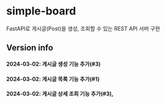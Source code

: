 # simple-board
FastAPI로 게시글(Post)을 생성, 조회할 수 있는 REST API 서버 구현

## Version info

#### 2024-03-02: 게시글 생성 기능 추가(#3)
#### 2024-03-02: 게시글 목록 기능 추가(#1)
#### 2024-03-02: 게시글 상세 조회 기능 추가(#3), 
